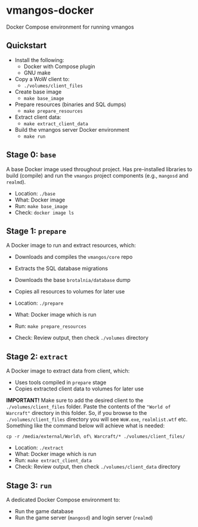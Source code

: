 # vmangos-docker

Docker Compose environment for running vmangos

## Quickstart

- Install the following:
	- Docker with Compose plugin
	- GNU make
- Copy a WoW client to:
	- `./volumes/client_files`
- Create base image
	- `make base_image`
- Prepare resources (binaries and SQL dumps)
	- `make prepare_resources`
- Extract client data:
	- `make extract_client_data`
- Build the vmangos server Docker environment
	- `make run`

## Stage 0: `base`

A base Docker image used throughout project. Has pre-installed libraries to build (compile) and run the `vmangos` project components (e.g., `mangosd` and `realmd`).

- Location: `./base`
- What: Docker image
- Run: `make base_image`
- Check: `docker image ls`

## Stage 1: `prepare`

A Docker image to run and extract resources, which:

- Downloads and compiles the `vmangos/core` repo
- Extracts the SQL database migrations
- Downloads the base `brotalnia/database` dump
- Copies all resources to volumes for later use

- Location: `./prepare`
- What: Docker image which is run
- Run: `make prepare_resources`
- Check: Review output, then check `./volumes` directory

## Stage 2: `extract`

A Docker image to extract data from client, which:

- Uses tools compiled in `prepare` stage
- Copies extracted client data to volumes for later use

**IMPORTANT!** Make sure to add the desired client to the `./volumes/client_files` folder. Paste the contents of the `"World of Warcraft"` directory in this folder. So, if you browse to the `./volumes/client_files` directory you will see `WoW.exe`, `realmlist.wtf` etc. Something like the command below will achieve what is needed:

```
cp -r /media/external/World\ of\ Warcraft/* ./volumes/client_files/
```

- Location: `./extract`
- What: Docker image which is run
- Run: `make extract_client_data`
- Check: Review output, then check `./volumes/client_data` directory

## Stage 3: `run`

A dedicated Docker Compose environment to:

- Run the game database
- Run the game server (`mangosd`) and login server (`realmd`)
